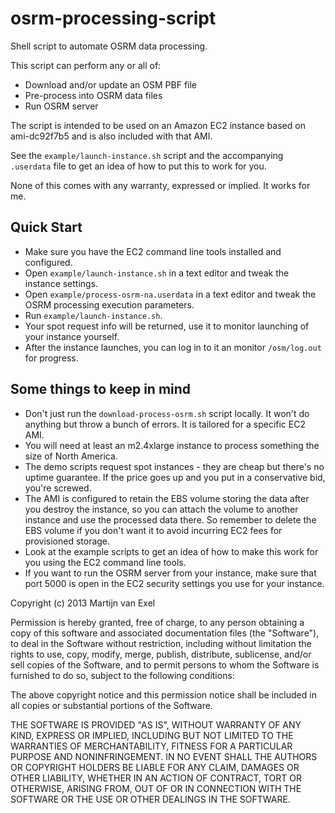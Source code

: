 osrm-processing-script
======================

Shell script to automate OSRM data processing.

This script can perform any or all of:

* Download and/or update an OSM PBF file
* Pre-process into OSRM data files
* Run OSRM server

The script is intended to be used on an Amazon EC2 instance based on ami-dc92f7b5 and is also included with that AMI.

See the `example/launch-instance.sh` script and the accompanying `.userdata` file to get an idea of how to put this to work for you.

None of this comes with any warranty, expressed or implied. It works for me.

Quick Start
-----------
* Make sure you have the EC2 command line tools installed and configured.
* Open `example/launch-instance.sh` in a text editor and tweak the instance settings.
* Open `example/process-osrm-na.userdata` in a text editor and tweak the OSRM processing execution parameters.
* Run `example/launch-instance.sh`.
* Your spot request info will be returned, use it to monitor launching of your instance yourself.
* After the instance launches, you can log in to it an monitor `/osm/log.out` for progress.

Some things to keep in mind
---------------------------

* Don't just run the `download-process-osrm.sh` script locally. It won't do anything but throw a bunch of errors. It is tailored for a specific EC2 AMI.
* You will need at least an m2.4xlarge instance to process something the size of North America.
* The demo scripts request spot instances - they are cheap but there's no uptime guarantee. If the price goes up and you put in a conservative bid, you're screwed.
* The AMI is configured to retain the EBS volume storing the data after you destroy the instance, so you can attach the volume to another instance and use the processed data there. So remember to delete the EBS volume if you don't want it to avoid incurring EC2 fees for provisioned storage.
* Look at the example scripts to get an idea of how to make this work for you using the EC2 command line tools. 
* If you want to run the OSRM server from your instance, make sure that port 5000 is open in the EC2 security settings you use for your instance.

Copyright (c) 2013 Martijn van Exel

Permission is hereby granted, free of charge, to any person obtaining a copy of this software and associated documentation files (the "Software"), to deal in the Software without restriction, including without limitation the rights to use, copy, modify, merge, publish, distribute, sublicense, and/or sell copies of the Software, and to permit persons to whom the Software is furnished to do so, subject to the following conditions:

The above copyright notice and this permission notice shall be included in all copies or substantial portions of the Software.

THE SOFTWARE IS PROVIDED "AS IS", WITHOUT WARRANTY OF ANY KIND, EXPRESS OR IMPLIED, INCLUDING BUT NOT LIMITED TO THE WARRANTIES OF MERCHANTABILITY, FITNESS FOR A PARTICULAR PURPOSE AND NONINFRINGEMENT. IN NO EVENT SHALL THE AUTHORS OR COPYRIGHT HOLDERS BE LIABLE FOR ANY CLAIM, DAMAGES OR OTHER LIABILITY, WHETHER IN AN ACTION OF CONTRACT, TORT OR OTHERWISE, ARISING FROM, OUT OF OR IN CONNECTION WITH THE SOFTWARE OR THE USE OR OTHER DEALINGS IN THE SOFTWARE.

